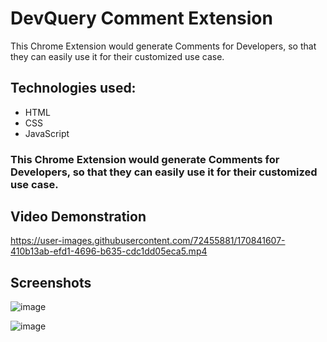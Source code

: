 # **DevQuery Comment Extension**

This Chrome Extension would generate Comments for Developers, so that they can easily use it for their customized use case.

## Technologies used:
- HTML
- CSS
- JavaScript

### This Chrome Extension would generate Comments for Developers, so that they can easily use it for their customized use case.


## Video Demonstration
https://user-images.githubusercontent.com/72455881/170841607-410b13ab-efd1-4696-b635-cdc1dd05eca5.mp4



## Screenshots
![image](https://user-images.githubusercontent.com/72455881/170841516-e8386d2b-7a96-4ffb-bb19-c1d5f93ed6f0.png)

![image](https://user-images.githubusercontent.com/72455881/170841524-9fe04b78-67fd-42ea-b8da-1addc486d04a.png)
